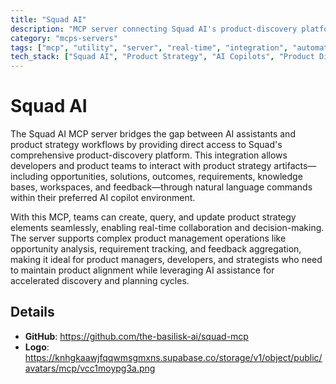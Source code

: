 ```yaml
---
title: "Squad AI"
description: "MCP server connecting Squad AI's product-discovery platform to LLM applications, enabling AI-powered product strategy management."
category: "mcps-servers"
tags: ["mcp", "utility", "server", "real-time", "integration", "automation"]
tech_stack: ["Squad AI", "Product Strategy", "AI Copilots", "Product Discovery", "Requirements Management"]
---
```


# Squad AI

The Squad AI MCP server bridges the gap between AI assistants and product strategy workflows by providing direct access to Squad's comprehensive product-discovery platform. This integration allows developers and product teams to interact with product strategy artifacts—including opportunities, solutions, outcomes, requirements, knowledge bases, workspaces, and feedback—through natural language commands within their preferred AI copilot environment.

With this MCP, teams can create, query, and update product strategy elements seamlessly, enabling real-time collaboration and decision-making. The server supports complex product management operations like opportunity analysis, requirement tracking, and feedback aggregation, making it ideal for product managers, developers, and strategists who need to maintain product alignment while leveraging AI assistance for accelerated discovery and planning cycles.

## Details

- **GitHub**: https://github.com/the-basilisk-ai/squad-mcp
- **Logo**: https://knhgkaawjfqqwmsgmxns.supabase.co/storage/v1/object/public/avatars/mcp/vcc1moypg3a.png
